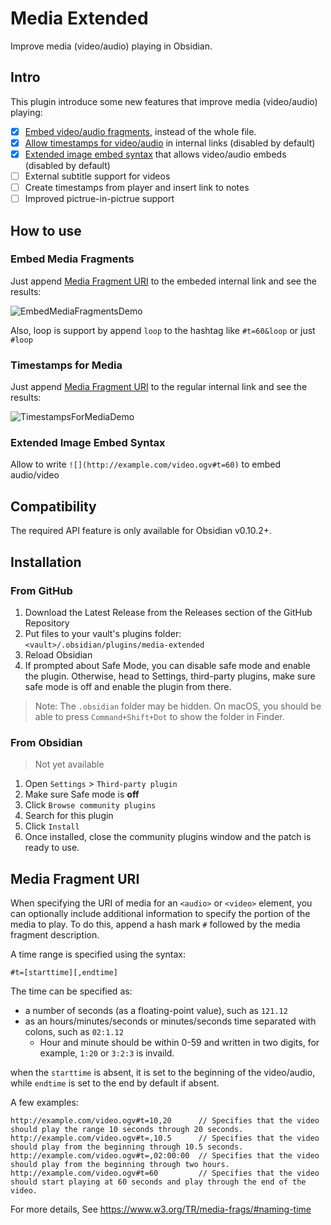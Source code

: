 # Media Extended

Improve media (video/audio) playing in Obsidian.

## Intro

This plugin introduce some new features that improve media (video/audio) playing: 

- [x] [Embed video/audio fragments](#embed-media-fragments), instead of the whole file.
- [x] [Allow timestamps for video/audio](#timestamps-for-media) in internal links (disabled by default)
- [x] [Extended image embed syntax](#extended-image-embed-syntax) that allows video/audio embeds (disabled by default)
- [ ] External subtitle support for videos
- [ ] Create timestamps from player and insert link to notes
- [ ] Improved pictrue-in-pictrue support

## How to use

### Embed Media Fragments

Just append [Media Fragment URI](#media-fragment-uri) to the embeded internal link and see the results: 

![EmbedMediaFragmentsDemo](https://img.aidenlx.top/picgo/EmbedMediaFragmentsDemo.gif)

Also, loop is support by append `loop` to the hashtag like
`#t=60&loop` or just `#loop`

### Timestamps for Media

Just append [Media Fragment URI](#media-fragment-uri) to the regular internal link and see the results: 

![TimestampsForMediaDemo](https://img.aidenlx.top/picgo/TimestampsForMediaDemo.gif)

### Extended Image Embed Syntax

Allow to write `![](http://example.com/video.ogv#t=60)` to embed audio/video

## Compatibility

The required API feature is only available for Obsidian v0.10.2+.

## Installation

### From GitHub

1. Download the Latest Release from the Releases section of the GitHub Repository
2. Put files to your vault's plugins folder: `<vault>/.obsidian/plugins/media-extended`  
3. Reload Obsidian
4. If prompted about Safe Mode, you can disable safe mode and enable the plugin.
Otherwise, head to Settings, third-party plugins, make sure safe mode is off and
enable the plugin from there.

> Note: The `.obsidian` folder may be hidden. On macOS, you should be able to press `Command+Shift+Dot` to show the folder in Finder.

### From Obsidian

> Not yet available

1. Open `Settings` > `Third-party plugin`
2. Make sure Safe mode is **off**
3. Click `Browse community plugins`
4. Search for this plugin
5. Click `Install`
6. Once installed, close the community plugins window and the patch is ready to use.

## Media Fragment URI

When specifying the URI of media for an `<audio>` or `<video>` element, you can optionally include additional information to specify the portion of the media to play. To do this, append a hash mark `#` followed by the media fragment description.

A time range is specified using the syntax:

    #t=[starttime][,endtime]

The time can be specified as:

- a number of seconds (as a floating-point value), such as `121.12`
- as an hours/minutes/seconds or minutes/seconds time separated with colons, such as `02:1.12`
  - Hour and minute should be within 0-59 and written in two digits, for example, `1:20` or `3:2:3` is invaild.

when the `starttime` is absent, it is set to the beginning of the video/audio, while `endtime` is set to the end by default if absent.

A few examples:

    http://example.com/video.ogv#t=10,20      // Specifies that the video should play the range 10 seconds through 20 seconds.
    http://example.com/video.ogv#t=,10.5      // Specifies that the video should play from the beginning through 10.5 seconds.
    http://example.com/video.ogv#t=,02:00:00  // Specifies that the video should play from the beginning through two hours.
    http://example.com/video.ogv#t=60         // Specifies that the video should start playing at 60 seconds and play through the end of the video.

For more details, See <https://www.w3.org/TR/media-frags/#naming-time>
